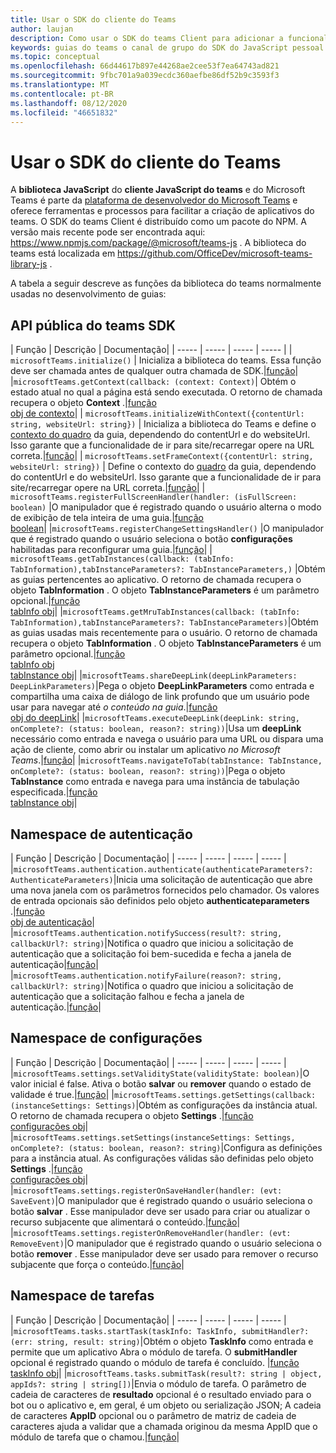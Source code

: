 ```yaml
---
title: Usar o SDK do cliente do Teams
author: laujan
description: Como usar o SDK do teams Client para adicionar a funcionalidade de reconhecimento de equipes às suas guias personalizadas
keywords: guias do teams o canal de grupo do SDK do JavaScript pessoal
ms.topic: conceptual
ms.openlocfilehash: 66d44617b897e44268ae2cee53f7ea64743ad821
ms.sourcegitcommit: 9fbc701a9a039ecdc360aefbe86df52b9c3593f3
ms.translationtype: MT
ms.contentlocale: pt-BR
ms.lasthandoff: 08/12/2020
ms.locfileid: "46651832"
---
```

# <a name="using-the-teams-client-sdk"></a>Usar o SDK do cliente do Teams

A **biblioteca JavaScript** do **cliente JavaScript do teams** e do Microsoft Teams é parte da [plataforma de desenvolvedor do Microsoft Teams](https://msdn.microsoft.com/microsoft-teams) e oferece ferramentas e processos para facilitar a criação de aplicativos do teams. O SDK do teams Client é distribuído como um pacote do NPM. A versão mais recente pode ser encontrada aqui: <https://www.npmjs.com/package/@microsoft/teams-js> . A biblioteca do teams está localizada em <https://github.com/OfficeDev/microsoft-teams-library-js> .

A tabela a seguir descreve as funções da biblioteca do teams normalmente usadas no desenvolvimento de guias:

## <a name="teams-sdk-public-api"></a>API pública do teams SDK 

| Função  | Descrição          | Documentação|
| -----     | -----     | -----    | -----        |
| `microsoftTeams.initialize()` | Inicializa a biblioteca do teams. Essa função deve ser chamada antes de qualquer outra chamada de SDK.|[função](/javascript/api/@microsoft/teams-js/microsoftteams?view=msteams-client-js-latest#initialize-any-)|
|`microsoftTeams.getContext(callback: (context: Context)`| Obtém o estado atual no qual a página está sendo executada. O retorno de chamada recupera o objeto **Context** .|[função](/javascript/api/@microsoft/teams-js/microsoftteams?view=msteams-client-js-latest#getcontext--context--context-----void-)<br/>[obj de contexto](/javascript/api/@microsoft/teams-js/microsoftteams.context?view=msteams-client-js-latest)|
| `microsoftTeams.initializeWithContext({contentUrl: string, websiteUrl: string})` | Inicializa a biblioteca do Teams e define o [contexto do quadro](/javascript/api/@microsoft/teams-js/microsoftteams.framecontext?view=msteams-client-js-latest) da guia, dependendo do contentUrl e do websiteUrl. Isso garante que a funcionalidade de ir para site/recarregar opere na URL correta.|[função](/javascript/api/@microsoft/teams-js/microsoftteams?view=msteams-client-js-latest#initializewithframecontext-framecontext--------void--string---)|
| `microsoftTeams.setFrameContext({contentUrl: string, websiteUrl: string})` | Define o contexto do [quadro](/javascript/api/@microsoft/teams-js/microsoftteams.framecontext?view=msteams-client-js-latest) da guia, dependendo do contentUrl e do websiteUrl. Isso garante que a funcionalidade de ir para site/recarregar opere na URL correta.|[função](/javascript/api/@microsoft/teams-js/microsoftteams?view=msteams-client-js-latest#setframecontext-framecontext-)|
| `microsoftTeams.registerFullScreenHandler(handler: (isFullScreen: boolean)` |O manipulador que é registrado quando o usuário alterna o modo de exibição de tela inteira de uma guia.|[função](/javascript/api/@microsoft/teams-js/microsoftteams?view=msteams-client-js-latest#registerfullscreenhandler--isfullscreen--boolean-----void-)<br/>[boolean](/javascript/api/@microsoft/teams-js/microsoftteams.context?view=msteams-client-js-latest#isfullscreen)|
|`microsoftTeams.registerChangeSettingsHandler()` |O manipulador que é registrado quando o usuário seleciona o botão **configurações** habilitadas para reconfigurar uma guia.|[função](/javascript/api/@microsoft/teams-js/microsoftteams?view=msteams-client-js-latest#registerchangesettingshandler-------void-)|
| `microsoftTeams.getTabInstances(callback: (tabInfo: TabInformation),tabInstanceParameters?: TabInstanceParameters,)` |Obtém as guias pertencentes ao aplicativo. O retorno de chamada recupera o objeto **TabInformation** . O objeto **TabInstanceParameters** é um parâmetro opcional.|[função](/javascript/api/@microsoft/teams-js/microsoftteams?view=msteams-client-js-latest#gettabinstances--tabinfo--tabinformation-----void--tabinstanceparameters-)<br/>[tabInfo obj](/javascript/api/@microsoft/teams-js/microsoftteams.tabinformation?view=msteams-client-js-latest)|
|`microsoftTeams.getMruTabInstances(callback: (tabInfo: TabInformation),tabInstanceParameters?: TabInstanceParameters)`|Obtém as guias usadas mais recentemente para o usuário. O retorno de chamada recupera o objeto **TabInformation** . O objeto **TabInstanceParameters** é um parâmetro opcional.|[função](/javascript/api/@microsoft/teams-js/microsoftteams?view=msteams-client-js-latest#getmrutabinstances--tabinfo--tabinformation-----void--tabinstanceparameters-)<br/>[tabInfo obj](/javascript/api/@microsoft/teams-js/microsoftteams.teaminformation?view=msteams-client-js-latest)<br/>[tabInstance obj](/javascript/api/@microsoft/teams-js/microsoftteams.tabinstanceparameters?view=msteams-client-js-latest)|
|`microsoftTeams.shareDeepLink(deepLinkParameters: DeepLinkParameters)`|Pega o objeto **DeepLinkParameters** como entrada e compartilha uma caixa de diálogo de link profundo que um usuário pode usar para navegar até *o conteúdo na guia*.|[função](/javascript/api/@microsoft/teams-js/microsoftteams?view=msteams-client-js-latest#sharedeeplink-deeplinkparameters-)<br/>[obj do deepLink](/javascript/api/@microsoft/teams-js/microsoftteams.deeplinkparameters?view=msteams-client-js-latest)|
|`microsoftTeams.executeDeepLink(deepLink: string, onComplete?: (status: boolean, reason?: string))`|Usa um **deepLink** necessário como entrada e navega o usuário para uma URL ou dispara uma ação de cliente, como abrir ou instalar um aplicativo *no Microsoft Teams*.|[função](/javascript/api/@microsoft/teams-js/microsoftteams?view=msteams-client-js-latest#executedeeplink-string---status--boolean--reason---string-----void-)|
|`microsoftTeams.navigateToTab(tabInstance: TabInstance, onComplete?: (status: boolean, reason?: string))`|Pega o objeto **TabInstance** como entrada e navega para uma instância de tabulação especificada.|[função](/javascript/api/@microsoft/teams-js/microsoftteams?view=msteams-client-js-latest#navigatetotab-tabinstance-)<br/>[tabInstance obj](/javascript/api/@microsoft/teams-js/microsoftteams.tabinstance?view=msteams-client-js-latest)|

## <a name="authentication-namespace"></a>Namespace de autenticação

| Função  | Descrição          | Documentação|
| -----     | -----     | -----    | -----        |
|`microsoftTeams.authentication.authenticate(authenticateParameters?: AuthenticateParameters)`|Inicia uma solicitação de autenticação que abre uma nova janela com os parâmetros fornecidos pelo chamador. Os valores de entrada opcionais são definidos pelo objeto **authenticateparameters** .|[função](/javascript/api/@microsoft/teams-js/microsoftteams.authentication?view=msteams-client-js-latest#authenticate-authenticateparameters-)<br/>[obj de autenticação](/javascript/api/@microsoft/teams-js/microsoftteams.authentication.authenticateparameters?view=msteams-client-js-latest)|
|`microsoftTeams.authentication.notifySuccess(result?: string, callbackUrl?: string)`|Notifica o quadro que iniciou a solicitação de autenticação que a solicitação foi bem-sucedida e fecha a janela de autenticação|[função](/javascript/api/@microsoft/teams-js/microsoftteams.authentication?view=msteams-client-js-latest#notifysuccess-string--string-)|
|`microsoftTeams.authentication.notifyFailure(reason?: string, callbackUrl?: string)`|Notifica o quadro que iniciou a solicitação de autenticação que a solicitação falhou e fecha a janela de autenticação.|[função](/javascript/api/@microsoft/teams-js/microsoftteams.authentication?view=msteams-client-js-latest#notifyfailure-string--string-)|

## <a name="settings-namespace"></a>Namespace de configurações

| Função  | Descrição          | Documentação|
| -----     | -----     | -----    | -----        |
|`microsoftTeams.settings.setValidityState(validityState: boolean)`|O valor inicial é false. Ativa o botão **salvar** ou **remover** quando o estado de validade é true.|[função](/javascript/api/@microsoft/teams-js/microsoftteams.settings?view=msteams-client-js-latest#setvaliditystate-boolean-)|
|`microsoftTeams.settings.getSettings(callback: (instanceSettings: Settings)`|Obtém as configurações da instância atual. O retorno de chamada recupera o objeto **Settings** .|[função](/javascript/api/@microsoft/teams-js/microsoftteams.settings?view=msteams-client-js-latest#getsettings--instancesettings--settings-----void-)<br/>[configurações obj](/javascript/api/@microsoft/teams-js/microsoftteams.settings.settings?view=msteams-client-js-latest)|
|`microsoftTeams.settings.setSettings(instanceSettings: Settings, onComplete?: (status: boolean, reason?: string)`|Configura as definições para a instância atual. As configurações válidas são definidas pelo objeto **Settings** .|[função](/javascript/api/@microsoft/teams-js/microsoftteams.settings?view=msteams-client-js-latest#setsettings-settings-)<br/>[configurações obj](/javascript/api/@microsoft/teams-js/microsoftteams.settings.settings?view=msteams-client-js-latest)|
|`microsoftTeams.settings.registerOnSaveHandler(handler: (evt: SaveEvent)`|O manipulador que é registrado quando o usuário seleciona o botão **salvar** . Esse manipulador deve ser usado para criar ou atualizar o recurso subjacente que alimentará o conteúdo.|[função](/javascript/api/@microsoft/teams-js/microsoftteams.settings?view=msteams-client-js-latest#registeronsavehandler--evt--saveevent-----void-)|
|`microsoftTeams.settings.registerOnRemoveHandler(handler: (evt: RemoveEvent)`|O manipulador que é registrado quando o usuário seleciona o botão **remover** . Esse manipulador deve ser usado para remover o recurso subjacente que força o conteúdo.|[função](/javascript/api/@microsoft/teams-js/microsoftteams.settings?view=msteams-client-js-latest#registeronremovehandler--evt--removeevent-----void-)|

## <a name="tasks-namespace"></a>Namespace de tarefas

| Função  | Descrição          | Documentação|
| -----     | -----     | -----    | -----        |
|`microsoftTeams.tasks.startTask(taskInfo: TaskInfo, submitHandler?: (err: string, result: string)`|Obtém o objeto **TaskInfo** como entrada e permite que um aplicativo Abra o módulo de tarefa. O **submitHandler** opcional é registrado quando o módulo de tarefa é concluído. |[função](/javascript/api/@microsoft/teams-js/microsoftteams.tasks?view=msteams-client-js-latest#starttask-taskinfo---err--string--result--string-----void-)<br/>[taskInfo obj](/javascript/api/@microsoft/teams-js/microsoftteams.taskinfo?view=msteams-client-js-latest)|
|`microsoftTeams.tasks.submitTask(result?: string | object, appIds?: string | string[])`|Envia o módulo de tarefa. O parâmetro de cadeia de caracteres de **resultado** opcional é o resultado enviado para o bot ou o aplicativo e, em geral, é um objeto ou serialização JSON; A cadeia de caracteres **AppID** opcional ou o parâmetro de matriz de cadeia de caracteres ajuda a validar que a chamada originou da mesma AppID que o módulo de tarefa que o chamou.|[função](/javascript/api/@microsoft/teams-js/microsoftteams.tasks?view=msteams-client-js-latest#submittask-string---object--string---string---)|